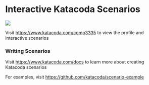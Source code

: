 # Interactive Katacoda Scenarios

[![](http://shields.katacoda.com/katacoda/comp3335/count.svg)](https://www.katacoda.com/comp3335 "Get your profile on Katacoda.com")

Visit https://www.katacoda.com/comp3335 to view the profile and interactive scenarios

### Writing Scenarios
Visit https://www.katacoda.com/docs to learn more about creating Katacoda scenarios

For examples, visit https://github.com/katacoda/scenario-example
